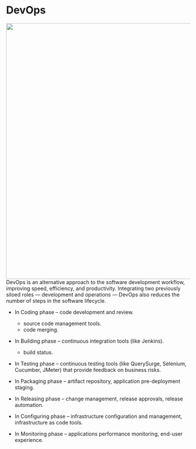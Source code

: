 # DevOps
 
 <img src="https://www.mobilise.cloud/wp-content/uploads/2019/12/what-is-devsecops.png" width="700">
DevOps is an alternative approach to the software development workflow, improving speed, efficiency, and productivity. Integrating two previously siloed roles — development and operations — DevOps also reduces the number of steps in the software lifecycle.

- In Coding phase 
    – code development and review.
    - source code management tools.
    - code merging.
- In Building phase
    – continuous integration tools (like Jenkins).
    - build status.
   
- In Testing phase 
    – continuous testing tools (like QuerySurge, Selenium, Cucumber, JMeter) that provide feedback on business risks.
   
- In Packaging phase
    – artifact repository, application pre-deployment staging.
- In Releasing phase 
   – change management, release approvals, release automation.
- In Configuring phase
   – infrastructure configuration and management, infrastructure as code tools.
- In Monitoring phase
   – applications performance monitoring, end-user experience.
 
 
 
 
